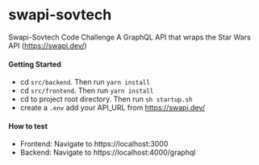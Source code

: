 # swapi-sovtech
 Swapi-Sovtech Code Challenge
A GraphQL API that wraps the Star Wars API (https://swapi.dev/)

#### Getting Started
- cd `src/backend`. Then run `yarn install`
- cd `src/frontend`. Then run `yarn install`
- cd to project root directory. Then run `sh startup.sh`
- create a `.env` add your API_URL from https://swapi.dev/

#### How to test
- Frontend: Navigate to https://localhost:3000
- Backend: Navigate to https://localhost:4000/graphql

